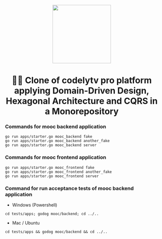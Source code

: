 <p align="center">
  <a href="http://codely.tv">
    <img src="http://codely.tv/wp-content/uploads/2016/05/cropped-logo-codelyTV.png" width="192px" height="192px"/>
  </a>
</p>

<h1 align="center">
  🐘🎯 Clone of codelytv pro platform applying Domain-Driven Design, Hexagonal Architecture and CQRS in a Monorepository
</h1>

### Commands for mooc backend application
```
go run apps/starter.go mooc_backend fake
go run apps/starter.go mooc_backend another_fake
go run apps/starter.go mooc_backend server
```

### Commands for mooc frontend application
```
go run apps/starter.go mooc_frontend fake
go run apps/starter.go mooc_frontend another_fake
go run apps/starter.go mooc_frontend server
```

### Command for run acceptance tests of mooc backend application
- Windows (Powershell)
```
cd tests/apps; godog mooc/backend; cd ../..
```

- Mac / Ubuntu
```
cd tests/apps && godog mooc/backend && cd ../..
```
